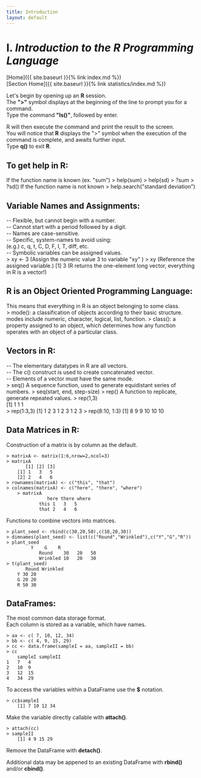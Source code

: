 ```yaml
---
title: Introduction
layout: default
---
```


# I. *Introduction to the __R__ Programming Language*

[Home]({{ site.baseurl }}{% link index.md %}) <br/>
[Section Home]({{ site.baseurl }}{% link statistics/index.md %})


Let's begin by opening up an __R__ session. <br/>
The __">"__ symbol displays at the beginning of the line to prompt you for a command. <br/>
Type the command __"ls()"__, followed by enter. <br/>

R will then execute the command and print the result to the screen. <br/>
You will notice that __R__ displays the ">" symbol when the execution of the command is complete, and awaits further input. <br/>
Type __q()__ to exit __R__. <br/>


## To get help in __R__: <br/>
If the function name is known (ex. "sum")
	> help(sum)
	> help(sd)
	> ?sum
	> ?sd()
If the function name is not known
	> help.search("standard deviation")


## Variable Names and Assignments:
-- Flexible, but cannot begin with a number. <br/>
-- Cannot start with a period followed by a digit. <br/>
-- Names are case-sensitive. <br/>
-- Specific, system-names to avoid using: <br/>
	(e.g.) c, q, t, C, D, F, I, T, diff, etc. <br/>
-- Symbolic variables can be assigned values. <br/>
	> xy <- 3	(Assign the numeric value 3 to variable "xy" )
	> xy	(Reference the assigned variable.)
	    [1] 3	(R returns the one-element long vector, everything in R is a vector!)

## R is an Object Oriented Programming Language: <br/>
This means that everything in R is an object belonging to some class. <br/>
	> mode(): a classification of objects according to their basic structure.
		modes include numeric, character, logical, list, function.
	> class(): a property assigned to an object, which determines how any function operates with an object of a particular class.

## Vectors in R: <br/>
-- The elementary datatypes in R are all vectors. <br/>
-- The c() construct is used to create concatenated vector. <br/>
-- Elements of a vector must have the same mode. <br/>
	> seq()
		A sequence function, used to generate equidistant series of numbers.
	> seq(start, end, step-size)
	> rep()
		A function to replicate, generate repeated values.
	> rep(1,3)	
		[1] 1 1 1	
	> rep(1:3,3)
		[1] 1 2 3 1 2 3 1 2 3
	> rep(8:10, 1:3)
		[1] 8 9 9 10 10 10

## Data Matrices in R: <br/>
Construction of a matrix is by column as the default. <br/>
	
	> matrixA <- matrix(1:6,nrow=2,ncol=3)
	> matrixA
		   [1] [2] [3]
		[1] 1   3   5
		[2] 2   4   6	
	> rownames(matrixA) <- c("this", "that")
	> colnames(matrixA) <- c("here", "there", "where")
        > matrixA
                   here there where
                this 1   3   5
                that 2   4   6

Functions to combine vectors into matrices. <br/>
	
	> plant_seed <- rbind(c(30,20,50),c(10,20,30))
	> dimnames(plant_seed) <- list(c("Round","Wrinkled"),c("Y","G","R"))
	> plant_seed
			 Y    G    R
                Round    30   20   50
                Wrinkled 10   20   30
	> t(plant_seed)
		   Round Wrinkled		
		Y 30 20
		G 20 20
		R 50 30

## DataFrames: <br/>
The most common data storage format. <br/>
Each column is stored as a variable, which have names. <br/>

	> aa <- c( 7, 10, 12, 34)
	> bb <- c( 4, 9, 15, 29)
	> cc <- data.frame(sampleI = aa, sampleII = bb)
	> cc
		sampleI sampleII
	1	7	4
	2	10	9
	3	12	15
	4	34	29


To access the variables within a DataFrame use the __\$__ notation. <br/>

	> cc$sampleI
		[1] 7 10 12 34

Make the variable directly callable with __attach()__. <br/>

	> attach(cc)
	> sampleII
		[1] 4 9 15 29

Remove the DataFrame with __detach()__.  <br/>

Additional data may be appened to an existing DataFrame with __rbind()__ and/or __cbind()__.

